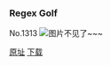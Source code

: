 ### Regex Golf
No.1313
![图片不见了~~~](https://imgs.xkcd.com/comics/regex_golf.png)

[原址](https://xkcd.com//1313) [下载](https://imgs.xkcd.com/comics/regex_golf.png)

